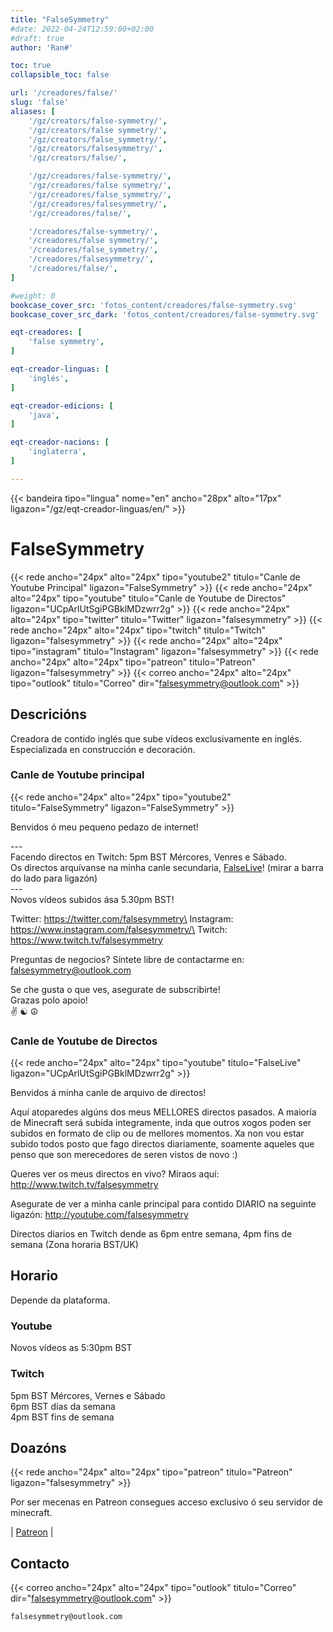 ```yaml
---
title: "FalseSymmetry"
#date: 2022-04-24T12:59:00+02:00
#draft: true
author: 'Ran#'

toc: true
collapsible_toc: false

url: '/creadores/false/'
slug: 'false'
aliases: [
    '/gz/creators/false-symmetry/',
    '/gz/creators/false symmetry/',
    '/gz/creators/false_symmetry/',
    '/gz/creators/falsesymmetry/',
    '/gz/creators/false/',

    '/gz/creadores/false-symmetry/',
    '/gz/creadores/false symmetry/',
    '/gz/creadores/false_symmetry/',
    '/gz/creadores/falsesymmetry/',
    '/gz/creadores/false/',

    '/creadores/false-symmetry/',
    '/creadores/false symmetry/',
    '/creadores/false_symmetry/',
    '/creadores/falsesymmetry/',
    '/creadores/false/',
]

#weight: 0
bookcase_cover_src: 'fotos_content/creadores/false-symmetry.svg'
bookcase_cover_src_dark: 'fotos_content/creadores/false-symmetry.svg'

eqt-creadores: [
    'false symmetry',
]

eqt-creador-linguas: [
    'inglés',
]

eqt-creador-edicions: [
    'java',
]

eqt-creador-nacions: [
    'inglaterra',
]

---
```


{{< bandeira tipo="lingua" nome="en" ancho="28px" alto="17px" ligazon="/gz/eqt-creador-linguas/en/" >}}

# FalseSymmetry

{{< rede ancho="24px" alto="24px" tipo="youtube2" titulo="Canle de Youtube Principal" ligazon="FalseSymmetry" >}}
{{< rede ancho="24px" alto="24px" tipo="youtube" titulo="Canle de Youtube de Directos" ligazon="UCpArlUtSgiPGBklMDzwrr2g" >}}
{{< rede ancho="24px" alto="24px" tipo="twitter" titulo="Twitter" ligazon="falsesymmetry" >}}
{{< rede ancho="24px" alto="24px" tipo="twitch" titulo="Twitch" ligazon="falsesymmetry" >}}
{{< rede ancho="24px" alto="24px" tipo="instagram" titulo="Instagram" ligazon="falsesymmetry" >}}
{{< rede ancho="24px" alto="24px" tipo="patreon" titulo="Patreon" ligazon="falsesymmetry" >}}
{{< correo ancho="24px" alto="24px" tipo="outlook" titulo="Correo" dir="falsesymmetry@outlook.com" >}}

## Descricións

Creadora de contido inglés que sube vídeos exclusivamente en inglés.\
Especializada en construcción e decoración.

### Canle de Youtube principal

{{< rede ancho="24px" alto="24px" tipo="youtube2" titulo="FalseSymmetry" ligazon="FalseSymmetry" >}}

Benvidos ó meu pequeno pedazo de internet!

\-\-\-\
Facendo directos en Twitch: 5pm BST Mércores, Venres e Sábado.\
Os directos arquívanse na minha canle secundaria, [FalseLive](https://www.youtube.com/channel/UCpArlUtSgiPGBklMDzwrr2g)! (mirar a barra do lado para ligazón)\
\-\-\-\
Novos vídeos subidos ása 5.30pm BST!

Twitter: https://twitter.com/falsesymmetry\
Instagram: https://www.instagram.com/falsesymmetry/\
Twitch: https://www.twitch.tv/falsesymmetry

Preguntas de negocios?
Síntete libre de contactarme en: falsesymmetry@outlook.com

Se che gusta o que ves, asegurate de subscribirte!\
Grazas polo apoio!\
✌ ☯ ☮

### Canle de Youtube de Directos

{{< rede ancho="24px" alto="24px" tipo="youtube" titulo="FalseLive" ligazon="UCpArlUtSgiPGBklMDzwrr2g" >}}

Benvidos á minha canle de arquivo de directos!

Aquí atoparedes algúns dos meus MELLORES directos pasados.
A maioría de Minecraft será subida integramente, inda que outros xogos poden ser subidos en formato de clip ou de mellores momentos.
Xa non vou estar subido todos posto que fago directos diariamente, soamente aqueles que penso que son merecedores de seren vistos de novo :)

Queres ver os meus directos en vivo?
Míraos aquí:\
http://www.twitch.tv/falsesymmetry

Asegurate de ver a minha canle principal para contido DIARIO na seguinte ligazón: http://youtube.com/falsesymmetry

Directos diarios en Twitch dende as 6pm entre semana, 4pm fins de semana (Zona horaria BST/UK)

## Horario

Depende da plataforma.

### Youtube

Novos vídeos as 5:30pm BST

### Twitch

5pm BST Mércores, Vernes e Sábado\
6pm BST días da semana\
4pm BST fins de semana

## Doazóns

{{< rede ancho="24px" alto="24px" tipo="patreon" titulo="Patreon" ligazon="falsesymmetry" >}}

Por ser mecenas en Patreon consegues acceso exclusivo ó seu servidor de minecraft.

|
[Patreon](https://www.patreon.com/falsesymmetry)
|

## Contacto

{{< correo ancho="24px" alto="24px" tipo="outlook" titulo="Correo" dir="falsesymmetry@outlook.com" >}}

```
falsesymmetry@outlook.com
```
